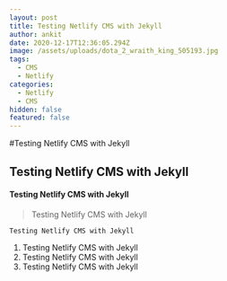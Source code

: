 ```yaml
---
layout: post
title: Testing Netlify CMS with Jekyll
author: ankit
date: 2020-12-17T12:36:05.294Z
image: /assets/uploads/dota_2_wraith_king_505193.jpg
tags:
  - CMS
  - Netlify
categories:
  - Netlify
  - CMS
hidden: false
featured: false
---
```

#Testing Netlify CMS with Jekyll

## Testing Netlify CMS with Jekyll

#### Testing Netlify CMS with Jekyll

> Testing Netlify CMS with Jekyll

```
Testing Netlify CMS with Jekyll
```
1. Testing Netlify CMS with Jekyll
2. Testing Netlify CMS with Jekyll
3. Testing Netlify CMS with Jekyll
